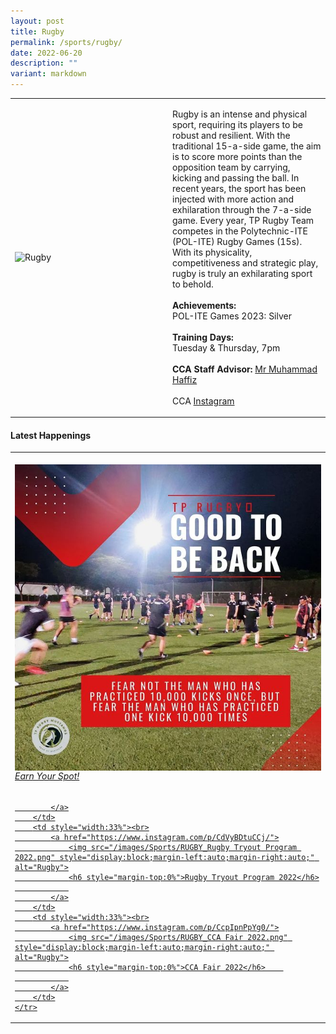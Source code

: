 ```yaml
---
layout: post
title: Rugby
permalink: /sports/rugby/
date: 2022-06-20
description: ""
variant: markdown
---
```

<table>
    <tbody><tr>
        <td style="width:50%"><img src="https://hosting.photobucket.com/images/i/tracyng81/Rugby.jpg?width=320&amp;height=320&amp;fit=bounds" style="display:block;margin-left:auto;margin-right:auto;" alt="Rugby"></td>
        <td>
            <p>
                Rugby is an intense and physical sport, requiring its players to be robust and resilient. With the traditional 15-a-side game, the aim is to score more points than the opposition team by carrying, kicking and passing the ball. In recent years, the sport has been injected with more action and exhilaration through the 7-a-side game. Every year, TP Rugby Team competes in the Polytechnic-ITE (POL-ITE) Rugby Games (15s). With its physicality, competitiveness and strategic play, rugby is truly an exhilarating sport to behold.<br>
                <br>
                <b>Achievements:</b><br>
                POL-ITE Games 2023: Silver<br>
                <br>
                <b>Training Days:</b><br>
                Tuesday &amp; Thursday, 7pm<br>
                <br>
                <b>CCA Staff Advisor:</b> <a href="Muhammad_Haffiz_AMIN@TP.EDU.SG">Mr Muhammad Haffiz</a><br>
                <br>
                CCA <a href="https://www.instagram.com/temasekpolyrugby">Instagram</a>
            </p>
        </td>
    </tr>
</tbody></table>


#### Latest Happenings

<table>
    <tbody><tr>
        <td style="width:33%"><br>
            <a href="https://www.instagram.com/p/CdaWGpGpzzM/">
                <img src="/images/Sports/RUGBY_Earn Your Spot!.png" style="display:block;margin-left:auto;margin-right:auto;" alt="Rugby">
                <h6 style="margin-top:0%">Earn Your Spot!</h6>
                
            </a>
        </td>
        <td style="width:33%"><br>
            <a href="https://www.instagram.com/p/CdVyBDtuCCj/">
                <img src="/images/Sports/RUGBY_Rugby Tryout Program 2022.png" style="display:block;margin-left:auto;margin-right:auto;" alt="Rugby">
                <h6 style="margin-top:0%">Rugby Tryout Program 2022</h6>
                
            </a>
        </td>
        <td style="width:33%"><br>
            <a href="https://www.instagram.com/p/CcpIpnPpYg0/">
                <img src="/images/Sports/RUGBY_CCA Fair 2022.png" style="display:block;margin-left:auto;margin-right:auto;" alt="Rugby">
                <h6 style="margin-top:0%">CCA Fair 2022</h6>    
                
            </a>
        </td>
    </tr>
</tbody></table>